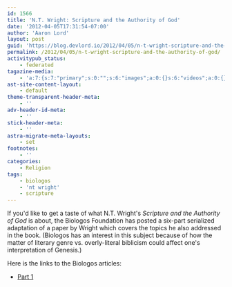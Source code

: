 ```yaml
---
id: 1566
title: 'N.T. Wright: Scripture and the Authority of God'
date: '2012-04-05T17:31:54-07:00'
author: 'Aaron Lord'
layout: post
guid: 'https://blog.devlord.io/2012/04/05/n-t-wright-scripture-and-the-authority-of-god/'
permalink: /2012/04/05/n-t-wright-scripture-and-the-authority-of-god/
activitypub_status:
    - federated
tagazine-media:
    - 'a:7:{s:7:"primary";s:0:"";s:6:"images";a:0:{}s:6:"videos";a:0:{}s:11:"image_count";s:1:"0";s:6:"author";s:8:"28099389";s:7:"blog_id";s:8:"28571045";s:9:"mod_stamp";s:19:"2012-04-06 01:42:22";}'
ast-site-content-layout:
    - default
theme-transparent-header-meta:
    - ''
adv-header-id-meta:
    - ''
stick-header-meta:
    - ''
astra-migrate-meta-layouts:
    - set
footnotes:
    - ''
categories:
    - Religion
tags:
    - biologos
    - 'nt wright'
    - scripture
---
```


If you'd like to get a taste of what N.T. Wright's <em>Scripture and the Authority of God</em> is about, the Biologos Foundation has posted a six-part serialized adaptation of a paper by Wright which covers the topics he also addressed in the book. (Biologos has an interest in this subject because of how the matter of literary genre vs. overly-literal biblicism could affect one's interpretation of Genesis.)

Here is the links to the Biologos articles:

<ul>
    <li><a href="https://biologos.org/articles/n-t-wright-on-scripture-and-the-authority-of-god">Part 1</a></li>
</ul>